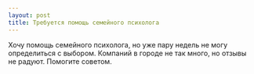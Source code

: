 ```yaml
---
layout: post 
title: Требуется помощь семейного психолога 
--- 
```

Хочу помощь семейного психолога, но уже пару недель не могу определиться с выбором. Компаний в городе не так много, но отзывы не радуют. Помогите советом.